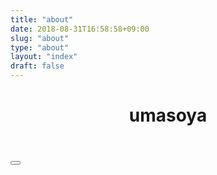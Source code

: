 ```yaml
---
title: "about"
date: 2018-08-31T16:58:58+09:00
slug: "about"
type: "about"
layout: "index"
draft: false
---
```


<header class="about-header">
    <div id="user_icon"><i class="fas fa-10x fa-user-circle"></i></div>
    <h1 id="user_name">umasoya</h1>
</header>
<div class="icons">
    <a href="https://github.com/umasoya/" target="_brank">
        <i class="fab fa-github"></i>
    </a>
    <a href="https://twitter.com/zomqyqzvto" target="_brank">
        <i class="fab fa-twitter"></i>
    </a>
    <button type="button" class="btn" data-clipboard-text="text copy">
        <i class="fab fa-nintendo-switch"></i>
    </button>
</div>
